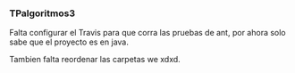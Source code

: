 ### TPalgoritmos3

Falta configurar el Travis para que corra las pruebas de ant, por ahora solo sabe que el proyecto es en java.

Tambien falta reordenar las carpetas we xdxd.
